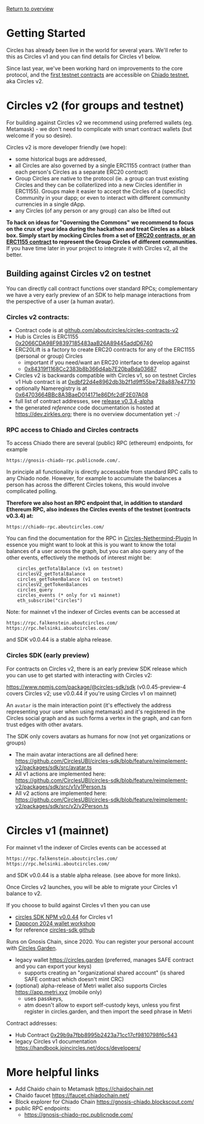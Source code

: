 [Return to overview](/README.md)

# Getting Started

Circles has already been live in the world for several years. We'll refer to this as Circles v1
and you can find details for Circles v1 below.

Since last year, we've been working hard on improvements
to the core protocol, and the [first testnet contracts](https://github.com/aboutcircles/circles-contracts-v2/releases/tag/v0.3.4-alpha)
are accessible on [Chiado testnet](https://docs.gnosischain.com/about/networks/chiado), aka Circles v2.

# Circles v2 (for groups and testnet)

For building against Circles v2 we recommend using preferred wallets (eg. Metamask) - we don't need to complicate with smart contract wallets (but welcome if you so desire).

Circles v2 is more developer friendly (we hope):
- some historical bugs are addressed,
- all Circles are also governed by a single ERC1155 contract (rather than each person's Circles as a separate ERC20 contract)
- Group Circles are native to the protocol (ie. a group can trust existing Circles and they can be collaterlized into a new Circles identifier in ERC1155). Groups make it easier to accept the Circles of a (specific) Community in your dapp; or even to interact with different community currencies in a single dApp.
- any Circles (of any person or any group) can also be lifted out 

**To hack on ideas for "Governing the Commons" we recommend to focus on the crux of your idea during the hackathon
and treat Circles as a black box. Simply start by mocking Circles from a set of [ERC20 contracts, or an ERC1155 contract](https://github.com/OpenZeppelin/openzeppelin-contracts/tree/master/contracts/token) to represent the Group Circles of different communities.** If you have time later in your project to integrate it with Circles v2, all the better.

## Building against Circles v2 on testnet

You can directly call contract functions over standard RPCs;
complementary we have a very early preview of an SDK to help
manage interactions from the perspective of a user (a human avatar).

### Circles v2 contracts:
- Contract code is at [github.com/aboutcircles/circles-contracts-v2](https://github.com/aboutcircles/circles-contracts-v2/tree/v0.3.4-alpha)
- Hub is Circles is ERC1155 [0x2066CDA98F98397185483aaB26A89445addD6740](https://gnosis-chiado.blockscout.com/address/0x2066CDA98F98397185483aaB26A89445addD6740?tab=read_contract)
- ERC20Lift is a factory to create ERC20 contracts for any of the ERC1155 (personal or group) Circles
    - important if you need/want an ERC20 interface to develop against
    - [0x84319f1168Cc2383b8b366d4ab7E20baBda03687](https://gnosis-chiado.blockscout.com/address/0x84319f1168Cc2383b8b366d4ab7E20baBda03687?tab=read_contract)
- Circles v2 is backwards compatible with Circles v1, so on testnet Circles v1 Hub contract is at [0xdbf22d4e8962db3b2f1d9ff55be728a887e47710](https://gnosis-chiado.blockscout.com/address/0xdbf22d4e8962db3b2f1d9ff55be728a887e47710?tab=read_contract)
- optionally Nameregistry is at [0x64703664BBc8A3BaeD014171e86Dfc2dF2E07A08](https://gnosis-chiado.blockscout.com/address/0x64703664BBc8A3BaeD014171e86Dfc2dF2E07A08?tab=read_contract)
- full list of contract addresses, see [release v0.3.4-alpha](https://github.com/aboutcircles/circles-contracts-v2/releases/tag/v0.3.4-alpha)
- the generated *reference* code documentation is hosted at https://dev.zirkles.org; there is no overview documentation yet :-/

### RPC access to Chiado and Circles contracts

To access Chiado there are several (public) RPC (ethereum) endpoints, for example 

    https://gnosis-chiado-rpc.publicnode.com/.

In principle all functionality is directly accessable from
standard RPC calls to any Chiado node. However, for example
to accumulate the balances a person has across the different
Circles tokens, this would involve complicated polling.

**Therefore we also host an RPC endpoint that, in addition to
standard Ethereum RPC, also indexes the Circles events of the testnet (contracts v0.3.4) at:**

    https://chiado-rpc.aboutcircles.com/

You can find the documentation for the RPC in [Circles-Nethermind-Plugin](https://github.com/CirclesUBI/circles-nethermind-plugin?tab=readme-ov-file#circles-rpc-methods)
In essence you might want to look at this is you want to know
the total balances of a user across the graph, but you can also
query any of the other events, effectively the methods of interest might be:
```
    circles_getTotalBalance (v1 on testnet)
    circlesV2_getTotalBalance
    circles_getTokenBalance (v1 on testnet)
    circlesV2_getTokenBalances
    circles_query
    circles_events (* only for v1 mainnet)
    eth_subscribe("circles")
```

Note: for mainnet v1 the indexer of Circles events can be accessed at

    https://rpc.falkenstein.aboutcircles.com/
    https://rpc.helsinki.aboutcircles.com/

and SDK v0.0.44 is a stable alpha release.

### Circles SDK (early preview)

For contracts on Circles v2, there is an early preview SDK release which you can use
to get started with interacting with Circles v2:

https://www.npmjs.com/package/@circles-sdk/sdk (v0.0.45-preview-4 covers Circles v2; use v0.0.44 if you're using Circles v1 on mainnet)

An `avatar` is the main interaction point (it's effectively the address representing your user when using metamask) and it's registered in the Circles social graph and as such forms a vertex in the graph, and can forn trust edges with other avatars.

The SDK only covers avatars as humans for now (not yet organizations or groups)

- The main avatar interactions are all defined here: https://github.com/CirclesUBI/circles-sdk/blob/feature/reimplement-v2/packages/sdk/src/avatar.ts
- All v1 actions are implemented here: https://github.com/CirclesUBI/circles-sdk/blob/feature/reimplement-v2/packages/sdk/src/v1/v1Person.ts
- All v2 actions are implemented here: https://github.com/CirclesUBI/circles-sdk/blob/feature/reimplement-v2/packages/sdk/src/v2/v2Person.ts

# Circles v1 (mainnet)

For mainnet v1 the indexer of Circles events can be accessed at

    https://rpc.falkenstein.aboutcircles.com/
    https://rpc.helsinki.aboutcircles.com/

and SDK v0.0.44 is a stable alpha release. (see above for more links).

Once Circles v2 launches, you will be able to migrate your Circles v1 balance to v2.

If you choose to build against Circles v1 then you can use
- [circles SDK NPM v0.0.44](https://www.npmjs.com/package/@circles-sdk/sdk/v/0.0.44) for Circles v1
- [Dappcon 2024 wallet workshop](https://github.com/aboutcircles/circles-code-quest)
- for reference [circles-sdk github](https://github.com/aboutcircles/circles-sdk/tree/dev)

Runs on Gnosis Chain, since 2020. You can register your personal account with [Circles Garden](https://circles.garden).
- legacy wallet https://circles.garden (preferred, manages SAFE contract and you can export your keys)
    - supports creating an "organizational shared account" (is shared SAFE contract which doesn't mint CRC)
- (optional) alpha-release of Metri wallet also supports Circles https://app.metri.xyz (mobile only)
    - uses passkeys,
    - atm doesn't allow to export self-custody keys, unless you first register in circles.garden, and then import the seed phrase in Metri

Contract addresses:
- Hub Contract [0x29b9a7fbb8995b2423a71cc17cf9810798f6c543](https://gnosisscan.io/address/0x29b9a7fbb8995b2423a71cc17cf9810798f6c543/advanced#readContract)
- legacy Circles v1 documentation https://handbook.joincircles.net/docs/developers/

# More helpful links

- Add Chaido chain to Metamask https://chaidochain.net
- Chaido faucet https://faucet.chiadochain.net/
- Block explorer for Chiado Chain https://gnosis-chiado.blockscout.com/
- public RPC endpoints:
    - https://gnosis-chiado-rpc.publicnode.com/